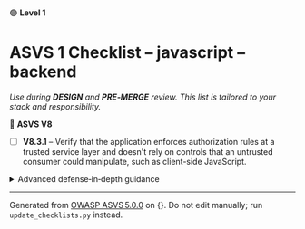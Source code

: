 🟢 **Level 1**

# ASVS 1 Checklist – javascript – backend

*Use during **DESIGN** and **PRE‑MERGE** review. This list is tailored to your stack and responsibility.*



🎯 **ASVS V8**

- [ ] **V8.3.1** – Verify that the application enforces authorization rules at a trusted service layer and doesn't rely on controls that an untrusted consumer could manipulate, such as client-side JavaScript.

<details><summary>Advanced defense‑in‑depth guidance</summary>


_Add organisation‑specific recommendations, links to tooling, threat models, etc._

</details>


---

Generated from [OWASP ASVS 5.0.0](https://owasp.org/www-project-application-security-verification-standard/) on {}. Do not edit manually; run `update_checklists.py` instead.
